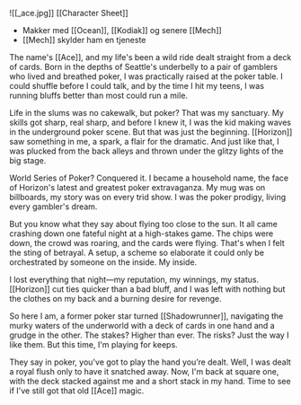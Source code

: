 ![[_ace.jpg]]
[[Character Sheet]]


* Makker med [[Ocean]], [[Kodiak]] og senere [[Mech]]
* [[Mech]] skylder ham en tjeneste

The name's [[Ace]], and my life's been a wild ride dealt straight from a deck of cards. Born in the depths of Seattle's underbelly to a pair of gamblers who lived and breathed poker, I was practically raised at the poker table. I could shuffle before I could talk, and by the time I hit my teens, I was running bluffs better than most could run a mile.

Life in the slums was no cakewalk, but poker? That was my sanctuary. My skills got sharp, real sharp, and before I knew it, I was the kid making waves in the underground poker scene. But that was just the beginning. [[Horizon]] saw something in me, a spark, a flair for the dramatic. And just like that, I was plucked from the back alleys and thrown under the glitzy lights of the big stage.

World Series of Poker? Conquered it. I became a household name, the face of Horizon's latest and greatest poker extravaganza. My mug was on billboards, my story was on every trid show. I was the poker prodigy, living every gambler's dream.

But you know what they say about flying too close to the sun. It all came crashing down one fateful night at a high-stakes game. The chips were down, the crowd was roaring, and the cards were flying. That's when I felt the sting of betrayal. A setup, a scheme so elaborate it could only be orchestrated by someone on the inside. My inside.

I lost everything that night—my reputation, my winnings, my status. [[Horizon]] cut ties quicker than a bad bluff, and I was left with nothing but the clothes on my back and a burning desire for revenge.

So here I am, a former poker star turned [[Shadowrunner]], navigating the murky waters of the underworld with a deck of cards in one hand and a grudge in the other. The stakes? Higher than ever. The risks? Just the way I like them. But this time, I'm playing for keeps.

They say in poker, you've got to play the hand you’re dealt. Well, I was dealt a royal flush only to have it snatched away. Now, I'm back at square one, with the deck stacked against me and a short stack in my hand. Time to see if I've still got that old [[Ace]] magic.
